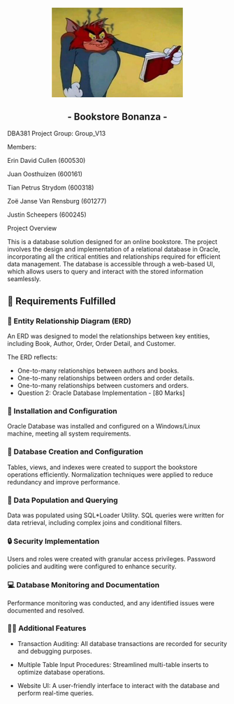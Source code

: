 <p align="center">
  <img src="public/images/image.png" alt="Project Logo" width="300"/>
</p>

<h2 align="center">- Bookstore Bonanza -</h2>

DBA381 Project
Group: Group_V13

Members:

Erin David Cullen (600530)

Juan Oosthuizen (600161)

Tian Petrus Strydom (600318)

Zoë Janse Van Rensburg (601277)

Justin Scheepers (600245)

Project Overview

This is a database solution designed for an online bookstore. The project involves the design and implementation of a relational database in Oracle, incorporating all the critical entities and relationships required for efficient data management. The database is accessible through a web-based UI, which allows users to query and interact with the stored information seamlessly.


## 🎯 Requirements Fulfilled

### 🧠 Entity Relationship Diagram (ERD)

An ERD was designed to model the relationships between key entities, including Book, Author, Order, Order Detail, and Customer.

The ERD reflects:
- One-to-many relationships between authors and books.
- One-to-many relationships between orders and order details.
- One-to-many relationships between customers and orders.
- Question 2: Oracle Database Implementation - [80 Marks]

### 🤖 Installation and Configuration
Oracle Database was installed and configured on a Windows/Linux machine, meeting all system requirements.

### 📒 Database Creation and Configuration
Tables, views, and indexes were created to support the bookstore operations efficiently.
Normalization techniques were applied to reduce redundancy and improve performance.

### 👷 Data Population and Querying
Data was populated using SQL*Loader Utility.
SQL queries were written for data retrieval, including complex joins and conditional filters.

### 🔒 Security Implementation

Users and roles were created with granular access privileges.
Password policies and auditing were configured to enhance security.

### 💻 Database Monitoring and Documentation

Performance monitoring was conducted, and any identified issues were documented and resolved.

### 🧑‍💻 Additional Features

- Transaction Auditing: All database transactions are recorded for security and debugging purposes.

- Multiple Table Input Procedures: Streamlined multi-table inserts to optimize database operations.

- Website UI: A user-friendly interface to interact with the database and perform real-time queries.